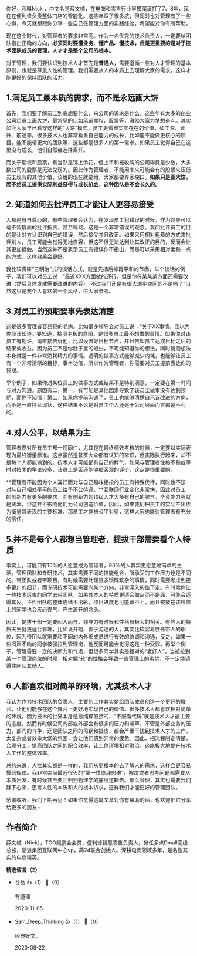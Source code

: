 你好，我叫Nick ，中文名是薛文植，在电商和零售行业里摸爬滚打了7、8年，现在在便利蜂负责整体门店的智能化。这些年踩了很多坑，但同时也对管理有了一些心得，今天就想跟你分享一些自己在管理方面的实践经验，希望能对你有所帮助。

现在这个时代，对管理者的要求非常高。作为一名优秀的技术负责人，一定要给团队指出正确的方向，**必须同时要懂业务、懂产品、懂技术，但是更重要的是对于技术团队成员的管理，人才才是整个公司的根本。**

对于管理，我们要认识到技术人才首先是**普通人**，需要遵循一些对人才管理的基本原则，也就是尊重人性的管理。我们需要从人的本质上去理解大家的需求，这样才能更好的保持团队的活力。

## 1.满足员工最本质的需求，而不是永远画大饼

首先，我们要了解员工到底想要什么，来公司的诉求是什么。这些年有太多的创业公司给员工画大饼，最常见的比如承诺期权、股票等，激励大家为梦想奋斗。其实如今大家早已看穿这样的“大饼”模式，员工更看重实实在在的价值，如工资、晋升、前途等。很多技术人也非常看重自己能力的成长，比如能不能做更核心的项目，能不能带更大的团队等，这些都是很多人的第一需求。如果员工觉得自己在这里没有成长，他们自然会选择离开。

而关于期权和股票，有当然是锦上添花，但上市和被收购的公司毕竟是少数，大多数公司的股票是无法兑现的。因此作为管理者，不能用未来可能会有的股票来压低员工现有的其他价值，该给的现在就要给，大家都要养家糊口。**如果只是画大饼，而不给员工提供实际利益获得与成长机会，这种团队是不会长久的。**

## 2. 知道如何去批评员工才能让人更容易接受

人都是有自尊心的，有些管理者会认为，在发现员工犯错误的时候，作为领导可以毫不留情面的批评指责，甚至辱骂。这是一个非常错误的观念。我们批评员工的目的是让对方认识到自己的错误，然后接受并且改正。如果采用相对粗暴的方式来批评别人，员工可能会觉得无地自容，但这不但无法达到让其改正的目的，反而会让其更加抵触。当然这并不是表示员工有错误你不指出，而是可以采用相对柔和一点的方式，这样效果会更好。

我比较青睐“三明治”式的谈话方式，就是先扬后抑再平和的节奏。举个谈话的例子，我们可以对员工说：“最近XXX方面做的还行，但是你在某某某方面还需要改进（然后具体发散需要改进的内容），不过我们还是有很大进步空间的不是吗？”当然这只是我个人喜欢的一个风格，供大家参考。

## 3.对员工的预期要事先表达清楚

这是很多管理者容易犯的毛病。比如很多领导会对员工说：“关于XX事情，我以为你应该知道。”要知道，揣测老板的意图，是很多员工最不想做的事情。如果你对该员工有期许，请直接告诉他，比如设置好目标节点，并且告知员工达成目标之后的结果或收益。因为员工不是你肚子里的蛔虫，不可能知道你的想法，同时猜测想法本身就是一件非常消耗精力的事情。透明的做事方式能够减少内耗，也能够让员工有一个非常清晰的目标，事半功倍，所以作为管理者，你需要对员工提前表达你的预期。

举个例子，如果你对某位员工的做事方式或结果不是特别满意，一定要在第一时间与对方沟通。原因有二，第一，有可能是其他因素导致了该员工做事没有达到预期，而你不知情；第二，如果你提前沟通了，员工也能够清楚自己该改进的方向，而不是一直持续现状，这种结果不论是对员工个人还是于公司层面而言都是不利的。

## 4.对人公平，以结果为主

管理者要对所有员工都一视同仁，尤其是在最终绩效考核的时候，一定要以实际表现为最终衡量标准。这点虽然是普罗大众都有认知的常识，但实际执行起来，却不是每个人都能做到的。技术人才可能都有自己的脾气，如果与管理者性格不和或平时对技术的争论较多，该员工是否还能够被客观的评价，这点是很重要的。

**管理者不能因为个人喜好而对与自己趣味相投的员工有特殊优待，同时也不该对与自己相处平平的员工给予不公待遇。**互联网行业变化非常快，因此对员工的创新力有更多的要求，而有创新力的顶级人才大多有自己的脾气，毕竟能力强就是资本，但这并不影响他们为公司创造价值，因此，如果我们把员工的实际产出作为衡量其表现的主要标准，那员工才能被公平对待，这样大家也能对管理者有充分的信任。

## 5.并不是每个人都想当管理者，提拔干部需要看个人特质

事实上，可能只有10%的人愿意成为管理者，90%的人其实更愿意过简单的生活。管理团队和专研技术，其实需要不同的技能组合，所承受的工作压力也是不同的。带团队或者带项目，有时候需要处理很多琐碎繁杂的事情，同时需要考虑到更多更广的细节，而专研技术可能需要向某个方向，非常深入的往下走。有时候你让一些技术厉害的同学去带团队，如果其本人的特质更适合做点而不是面，可能会适得其反。不但团队的整体成绩不出彩，项目进度也可能跟不上，而且被放在该位置上的同学也会灰心丧气，产生离开的念头。

因此，提拔干部一定要因人而异，领导力有时候和性格有极大的相关。有些人的特质天生就更适合管理，比如说开朗、善于沟通的人，其实比较容易胜任带人的职位，因为带团队就需要和不同的内外部成员进行有效的协调和沟通，反之，如果一位闷声不响的同学被强拉到管理岗，他反而可能会觉得这是一种受罪。再举个例子，管理需要一定的决断力和气场，但很多同学其实是相对的“老好人”，当被拉到某一个管理岗位的时候，相对偏“软”的性格会导致一些管理上的劣势，不一定能镇得住团队其他人。

## 6.人都喜欢相对简单的环境，尤其技术人才

我认为作为技术团队的负责人，主要的工作其实是给团队成员创造一个更好的舞台，让他们能够在这个舞台上更好地实现自己的价值。很多技术人都喜欢相对简单的环境，因为技术的世界本身是最纯粹直接的，“不服看代码”就是技术人才最主要的态度。然而有时候公司内部或外部会有很多的压力和噪声，不管是外部业务的压力，部门的斗争，还是团队之间的甩锅和扯皮，都会严重干扰到技术人才的工作。太复杂或者效率太低的氛围，会让他们感到异常的疲惫。因此，把流程制定清楚，合理分工，提高团队之间的配合效率，让工作环境相对融洽，这能极大地提升技术人工作的整体效率。

总的来说，人性其实都是一样的，我们从更根本的去了解人的需求，这样会更容易摸到规律。我非常崇尚最近很火的“第一性原理思维”，解决或者思考问题都需要从本质出发，有时候甚至要回归到物理学的底层逻辑去。那么管理，其实也需要我们静下心来，思考人性的本质和人的根本诉求，这样我们才能更好的管理团队。

感谢收听，我们下期再见！如果你觉得这篇文章对你有帮助的话，也欢迎把它分享给更多的朋友~

## 作者简介

薛文植（Nick），TGO鲲鹏会会员，便利蜂智慧零售负责人，曾任多点Dmall高级总监，酷派集团互联网中心vp，简24联合创始人。深耕电商领域多年，是名副其实的电商精英。
<div><strong>精选留言（2）</strong></div><ul>
<li><span>谷岳</span> 👍（1） 💬（0）<p>有道理</p>2020-11-05</li><br/><li><span>Sam_Deep_Thinking</span> 👍（1） 💬（0）<p>经典好文。</p>2020-08-22</li><br/>
</ul>